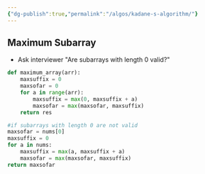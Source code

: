 ```yaml
---
{"dg-publish":true,"permalink":"/algos/kadane-s-algorithm/"}
---
```


## Maximum Subarray
- Ask interviewer "Are subarrays with length 0 valid?"
```python
def maximum_array(arr):
	maxsuffix = 0
	maxsofar = 0 
	for a in range(arr):
		maxsuffix = max(0, maxsuffix + a)
		maxsofar = max(maxsofar, maxsuffix)
	return res

#if subarrays with length 0 are not valid
maxsofar = nums[0]
maxsuffix = 0
for a in nums:
    maxsuffix = max(a, maxsuffix + a)
    maxsofar = max(maxsofar, maxsuffix)
return maxsofar

```